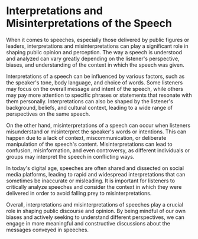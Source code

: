 <h1>Interpretations and Misinterpretations of the Speech</h1>
<p>When it comes to speeches, especially those delivered by public figures or leaders, interpretations and misinterpretations can play a significant role in shaping public opinion and perception. The way a speech is understood and analyzed can vary greatly depending on the listener's perspective, biases, and understanding of the context in which the speech was given.</p>
<p>Interpretations of a speech can be influenced by various factors, such as the speaker's tone, body language, and choice of words. Some listeners may focus on the overall message and intent of the speech, while others may pay more attention to specific phrases or statements that resonate with them personally. Interpretations can also be shaped by the listener's background, beliefs, and cultural context, leading to a wide range of perspectives on the same speech.</p>
<p>On the other hand, misinterpretations of a speech can occur when listeners misunderstand or misinterpret the speaker's words or intentions. This can happen due to a lack of context, miscommunication, or deliberate manipulation of the speech's content. Misinterpretations can lead to confusion, misinformation, and even controversy, as different individuals or groups may interpret the speech in conflicting ways.</p>
<p>In today's digital age, speeches are often shared and dissected on social media platforms, leading to rapid and widespread interpretations that can sometimes be inaccurate or misleading. It is important for listeners to critically analyze speeches and consider the context in which they were delivered in order to avoid falling prey to misinterpretations.</p>
<p>Overall, interpretations and misinterpretations of speeches play a crucial role in shaping public discourse and opinion. By being mindful of our own biases and actively seeking to understand different perspectives, we can engage in more meaningful and constructive discussions about the messages conveyed in speeches.</p>